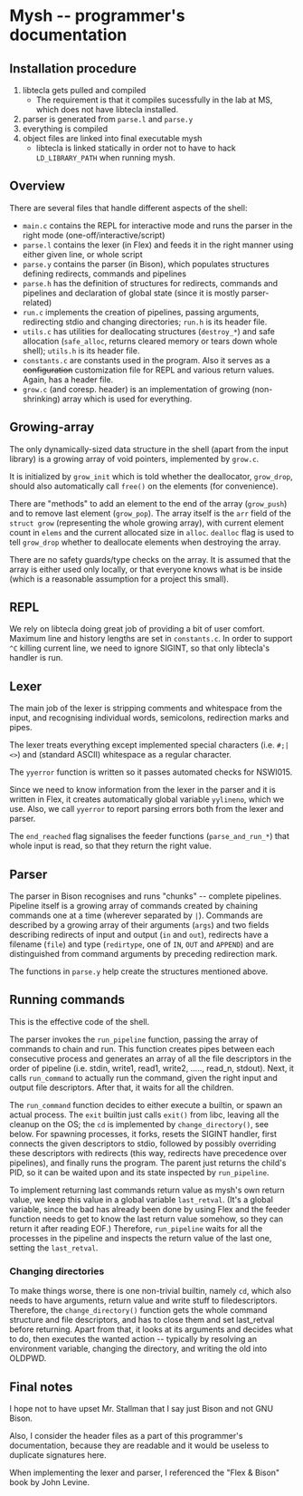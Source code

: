 Mysh -- programmer's documentation
=================================

Installation procedure
----------------------

1. libtecla gets pulled and compiled
	- The requirement is that it compiles sucessfully in the lab at MS, which does not have libtecla installed.
2. parser is generated from `parse.l` and `parse.y`
3. everything is compiled
4. object files are linked into final executable mysh
	- libtecla is linked statically in order not to have to hack `LD_LIBRARY_PATH` when running mysh.

Overview
--------
There are several files that handle different aspects of the shell:

- `main.c` contains the REPL for interactive mode and runs the parser in the right mode (one-off/interactive/script)
- `parse.l` contains the lexer (in Flex) and feeds it in the right manner using either given line, or whole script
- `parse.y` contains the parser (in Bison), which populates structures defining redirects, commands and pipelines
- `parse.h` has the definition of structures for redirects, commands and pipelines and declaration of global state (since it is mostly parser-related)
- `run.c` implements the creation of pipelines, passing arguments, redirecting stdio and changing directories; `run.h` is its header file.
- `utils.c` has utilities for deallocating structures (`destroy_*`) and safe allocation (`safe_alloc`, returns cleared memory or tears down whole shell); `utils.h` is its header file.
- `constants.c` are constants used in the program. Also it serves as a ~~configuration~~ customization file for REPL and various return values. Again, has a header file.
- `grow.c` (and coresp. header) is an implementation of growing (non-shrinking) array which is used for everything.


Growing-array
-------------

The only dynamically-sized data structure in the shell (apart from the input library) is a growing array of void pointers, implemented by `grow.c`.

It is initialized by `grow_init` which is told whether the deallocator, `grow_drop`, should also automatically call `free()` on the elements (for convenience).

There are "methods" to add an element to the end of the array (`grow_push`) and to remove last element (`grow_pop`). The array itself is the `arr` field of the `struct grow` (representing the whole growing array), with current element count in `elems` and the current allocated size in `alloc`. `dealloc` flag is used to tell `grow_drop` whether to deallocate elements when destroying the array.

There are no safety guards/type checks on the array. It is assumed that the array is either used only locally, or that everyone knows what is be inside (which is a reasonable assumption for a project this small).

REPL
----

We rely on libtecla doing great job of providing a bit of user comfort. Maximum line and history lengths are set in `constants.c`. In order to support `^C` killing current line, we need to ignore SIGINT, so that only libtecla's handler is run.

Lexer
-----

The main job of the lexer is stripping comments and whitespace from the input, and recognising individual words, semicolons, redirection marks and pipes.

The lexer treats everything except implemented special characters (i.e. `#;|<>`) and (standard ASCII) whitespace as a regular character.

The `yyerror` function is written so it passes automated checks for NSWI015.

Since we need to know information from the lexer in the parser and it is written in Flex, it creates automatically global variable `yylineno`, which we use. Also, we call `yyerror` to report parsing errors both from the lexer and parser.

The `end_reached` flag signalises the feeder functions (`parse_and_run_*`) that whole input is read, so that they return the right value.

Parser
------

The parser in Bison recognises and runs "chunks" -- complete pipelines. Pipeline itself is a growing array of commands created by chaining commands one at a time (wherever separated by `|`). Commands are described by a growing array of their arguments (`args`) and two fields describing redirects of input and output (`in` and `out`), redirects have a filename (`file`) and type (`redirtype`, one of `IN`, `OUT` and `APPEND`) and are distinguished from command arguments by preceding redirection mark.

The functions in `parse.y` help create the structures mentioned above.

Running commands
----------------

This is the effective code of the shell.

The parser invokes the `run_pipeline` function, passing the array of commands to chain and run. This function creates pipes between each consecutive process and generates an array of all the file descriptors in the order of pipeline (i.e. stdin, write1, read1, write2, ....., read_n, stdout). Next, it calls `run_command` to actually run the command, given the right input and output file descriptors. After that, it waits for all the children.

The `run_command` function decides to either execute a builtin, or spawn an actual process. The `exit` builtin just calls `exit()` from libc, leaving all the cleanup on the OS; the `cd` is implemented by `change_directory()`, see below. For spawning processes, it forks, resets the SIGINT handler, first connects the given descriptors to stdio, followed by possibly overriding these descriptors with redirects (this way, redirects have precedence over pipelines), and finally runs the program. The parent just returns the child's PID, so it can be waited upon and its state inspected by `run_pipeline`.

To implement returning last commands return value as mysh's own return value, we keep this value in a global variable `last_retval`. (It's a global variable, since the bad has already been done by using Flex and the feeder function needs to get to know the last return value somehow, so they can return it after reading EOF.) Therefore, `run_pipeline` waits for all the processes in the pipeline and inspects the return value of the last one, setting the `last_retval`.

### Changing directories

To make things worse, there is one non-trivial builtin, namely `cd`, which also needs to have arguments, return value and write stuff to filedescriptors. Therefore, the `change_directory()` function gets the whole command structure and file descriptors, and has to close them and set last_retval before returning. Apart from that, it looks at its arguments and decides what to do, then executes the wanted action -- typically by resolving an environment variable, changing the directory, and writing the old into OLDPWD.


Final notes
-----------

I hope not to have upset Mr. Stallman that I say just Bison and not GNU Bison.

Also, I consider the header files as a part of this programmer's documentation, because they are readable and it would be useless to duplicate signatures here.

When implementing the lexer and parser, I referenced the "Flex & Bison" book by John Levine.
